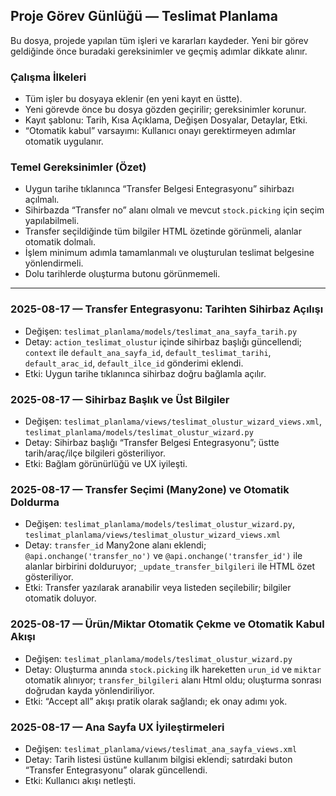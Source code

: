 ## Proje Görev Günlüğü — Teslimat Planlama

Bu dosya, projede yapılan tüm işleri ve kararları kaydeder. Yeni bir görev geldiğinde önce buradaki gereksinimler ve geçmiş adımlar dikkate alınır.

### Çalışma İlkeleri
- Tüm işler bu dosyaya eklenir (en yeni kayıt en üstte).
- Yeni görevde önce bu dosya gözden geçirilir; gereksinimler korunur.
- Kayıt şablonu: Tarih, Kısa Açıklama, Değişen Dosyalar, Detaylar, Etki.
- “Otomatik kabul” varsayımı: Kullanıcı onayı gerektirmeyen adımlar otomatik uygulanır.

### Temel Gereksinimler (Özet)
- Uygun tarihe tıklanınca “Transfer Belgesi Entegrasyonu” sihirbazı açılmalı.
- Sihirbazda “Transfer no” alanı olmalı ve mevcut `stock.picking` için seçim yapılabilmeli.
- Transfer seçildiğinde tüm bilgiler HTML özetinde görünmeli, alanlar otomatik dolmalı.
- İşlem minimum adımla tamamlanmalı ve oluşturulan teslimat belgesine yönlendirmeli.
- Dolu tarihlerde oluşturma butonu görünmemeli.

---

### 2025-08-17 — Transfer Entegrasyonu: Tarihten Sihirbaz Açılışı
- Değişen: `teslimat_planlama/models/teslimat_ana_sayfa_tarih.py`
- Detay: `action_teslimat_olustur` içinde sihirbaz başlığı güncellendi; `context` ile `default_ana_sayfa_id`, `default_teslimat_tarihi`, `default_arac_id`, `default_ilce_id` gönderimi eklendi.
- Etki: Uygun tarihe tıklanınca sihirbaz doğru bağlamla açılır.

### 2025-08-17 — Sihirbaz Başlık ve Üst Bilgiler
- Değişen: `teslimat_planlama/views/teslimat_olustur_wizard_views.xml`, `teslimat_planlama/models/teslimat_olustur_wizard.py`
- Detay: Sihirbaz başlığı “Transfer Belgesi Entegrasyonu”; üstte tarih/araç/ilçe bilgileri gösteriliyor.
- Etki: Bağlam görünürlüğü ve UX iyileşti.

### 2025-08-17 — Transfer Seçimi (Many2one) ve Otomatik Doldurma
- Değişen: `teslimat_planlama/models/teslimat_olustur_wizard.py`, `teslimat_planlama/views/teslimat_olustur_wizard_views.xml`
- Detay: `transfer_id` Many2one alanı eklendi; `@api.onchange('transfer_no')` ve `@api.onchange('transfer_id')` ile alanlar birbirini dolduruyor; `_update_transfer_bilgileri` ile HTML özet gösteriliyor.
- Etki: Transfer yazılarak aranabilir veya listeden seçilebilir; bilgiler otomatik doluyor.

### 2025-08-17 — Ürün/Miktar Otomatik Çekme ve Otomatik Kabul Akışı
- Değişen: `teslimat_planlama/models/teslimat_olustur_wizard.py`
- Detay: Oluşturma anında `stock.picking` ilk hareketten `urun_id` ve `miktar` otomatik alınıyor; `transfer_bilgileri` alanı Html oldu; oluşturma sonrası doğrudan kayda yönlendiriliyor.
- Etki: “Accept all” akışı pratik olarak sağlandı; ek onay adımı yok.

### 2025-08-17 — Ana Sayfa UX İyileştirmeleri
- Değişen: `teslimat_planlama/views/teslimat_ana_sayfa_views.xml`
- Detay: Tarih listesi üstüne kullanım bilgisi eklendi; satırdaki buton “Transfer Entegrasyonu” olarak güncellendi.
- Etki: Kullanıcı akışı netleşti.


